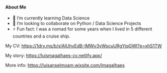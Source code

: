 #### About Me
- 🌱 I’m currently learning Data Science
- 👯 I’m looking to collaborate on Python / Data Science Projects
- ⚡ Fun fact: I was a nomad for some years when I lived in 5 different countries and a cruise ship.

My CV: https://1drv.ms/b/s!AlUhvEdB-IMWv3yWscuURgYiqGWI?e=xhS1TW

My story: https://luismagalhaes-cv.netlify.app/

More info: https://luisanselmoam.wixsite.com/lmagalhaes

<!--
